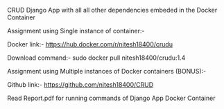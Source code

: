 CRUD Django App with all all other dependencies embeded in the Docker Container 

Assignment using Single instance of container:-

Docker link:- https://hub.docker.com/r/nitesh18400/crudu

Download command:- sudo docker pull nitesh18400/crudu:1.4

Assignment using Multiple instances of Docker containers (BONUS):-

Github link:- https://github.com/nitesh18400/CRUD

Read Report.pdf for running commands of Django App Docker Container
